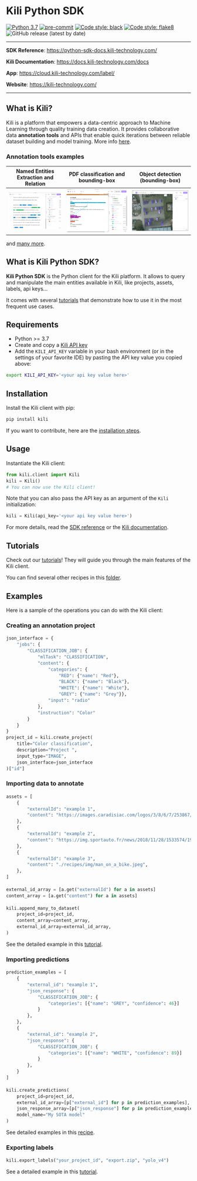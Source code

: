 # Kili Python SDK

[![Python 3.7](https://img.shields.io/badge/python-3.7%20|%203.8%20|%203.9%20|%203.10%20|%203.11%20-blue.svg)](https://www.python.org/)
[![pre-commit](https://img.shields.io/badge/pre--commit-enabled-brightgreen?logo=pre-commit&logoColor=white)](https://github.com/pre-commit/pre-commit)
[![Code style: black](https://img.shields.io/badge/code%20style-black-000000.svg)](https://github.com/psf/black)
[![Code style: flake8](https://img.shields.io/badge/code%20style-flake8-brightgreen.svg)](https://flake8.pycqa.org/)
![GitHub release (latest by date)](https://img.shields.io/github/v/release/kili-technology/kili-python-sdk?label=pypi%20package)

---

**SDK Reference**: <https://python-sdk-docs.kili-technology.com/>

**Kili Documentation**: <https://docs.kili-technology.com/docs>

**App**: <https://cloud.kili-technology.com/label/>

**Website**: <https://kili-technology.com/>

---

## What is Kili?

Kili is a platform that empowers a data-centric approach to Machine Learning through quality training data creation. It provides collaborative data **annotation tools** and APIs that enable quick iterations between reliable dataset building and model training. More info [here](https://kili-technology.com/platform/label-annotate).

### Annotation tools examples

|   Named Entities Extraction and Relation    | PDF classification and bounding-box |   Object detection (bounding-box)   |
| :-----------------------------------------: | :---------------------------------: | :---------------------------------: |
| ![](./recipes/img/relations-extraction.png) | ![](./recipes/img/pdf_classif.png)  | ![](./recipes/img/bounding-box.jpg) |

and [many more](https://docs.kili-technology.com/docs/labeling-overview).

## What is Kili Python SDK?

**Kili Python SDK** is the Python client for the Kili platform. It allows to query and manipulate the main entities available in Kili, like projects, assets, labels, api keys...

It comes with several [tutorials](https://python-sdk-docs.kili-technology.com/latest/sdk/tutorials/basic_project_setup/) that demonstrate how to use it in the most frequent use cases.

## Requirements

- Python >= 3.7
- Create and copy a [Kili API key](https://docs.kili-technology.com/docs/creating-an-api-key)
- Add the `KILI_API_KEY` variable in your bash environment (or in the settings of your favorite IDE) by pasting the API key value you copied above:

```bash
export KILI_API_KEY='<your api key value here>'
```

## Installation

Install the Kili client with pip:

```bash
pip install kili
```

If you want to contribute, here are the [installation steps](CONTRIBUTING.md).

## Usage

Instantiate the Kili client:

```python
from kili.client import Kili
kili = Kili()
# You can now use the Kili client!
```

Note that you can also pass the API key as an argument of the `Kili` initialization:

```python
kili = Kili(api_key='<your api key value here>')
```

For more details, read the [SDK reference](https://python-sdk-docs.kili-technology.com) or the [Kili documentation](https://docs.kili-technology.com/docs).

## Tutorials

Check out our [tutorials](https://python-sdk-docs.kili-technology.com/latest/tutorials)! They will guide you through the main features of the Kili client.

You can find several other recipes in this [folder](https://github.com/kili-technology/kili-python-sdk/tree/main/recipes).

## Examples

Here is a sample of the operations you can do with the Kili client:

### Creating an annotation project

```python
json_interface = {
    "jobs": {
        "CLASSIFICATION_JOB": {
            "mlTask": "CLASSIFICATION",
            "content": {
                "categories": {
                    "RED": {"name": "Red"},
                    "BLACK": {"name": "Black"},
                    "WHITE": {"name": "White"},
                    "GREY": {"name": "Grey"}},
                "input": "radio"
            },
            "instruction": "Color"
        }
    }
}
project_id = kili.create_project(
    title="Color classification",
    description="Project ",
    input_type="IMAGE",
    json_interface=json_interface
)["id"]
```

### Importing data to annotate

```python
assets = [
    {
        "externalId": "example 1",
        "content": "https://images.caradisiac.com/logos/3/8/6/7/253867/S0-tesla-enregistre-d-importantes-pertes-au-premier-trimestre-175948.jpg",
    },
    {
        "externalId": "example 2",
        "content": "https://img.sportauto.fr/news/2018/11/28/1533574/1920%7C1280%7Cc096243e5460db3e5e70c773.jpg",
    },
    {
        "externalId": "example 3",
        "content": "./recipes/img/man_on_a_bike.jpeg",
    },
]

external_id_array = [a.get("externalId") for a in assets]
content_array = [a.get("content") for a in assets]

kili.append_many_to_dataset(
    project_id=project_id,
    content_array=content_array,
    external_id_array=external_id_array,
)
```

See the detailed example in this [tutorial](https://python-sdk-docs.kili-technology.com/latest/sdk/tutorials/importing_assets_and_labels/).

### Importing predictions

```python
prediction_examples = [
    {
        "external_id": "example 1",
        "json_response": {
            "CLASSIFICATION_JOB": {
                "categories": [{"name": "GREY", "confidence": 46}]
            }
        },
    },
    {
        "external_id": "example 2",
        "json_response": {
            "CLASSIFICATION_JOB": {
                "categories": [{"name": "WHITE", "confidence": 89}]
            }
        },
    }
]

kili.create_predictions(
    project_id=project_id,
    external_id_array=[p["external_id"] for p in prediction_examples],
    json_response_array=[p["json_response"] for p in prediction_examples],
    model_name="My SOTA model"
)
```

See detailed examples in this [recipe](https://docs.kili-technology.com/recipes/importing-labels-and-predictions).

### Exporting labels

```python
kili.export_labels("your_project_id", "export.zip", "yolo_v4")
```

See a detailed example in this [tutorial](https://python-sdk-docs.kili-technology.com/latest/sdk/tutorials/export_a_kili_project/).
